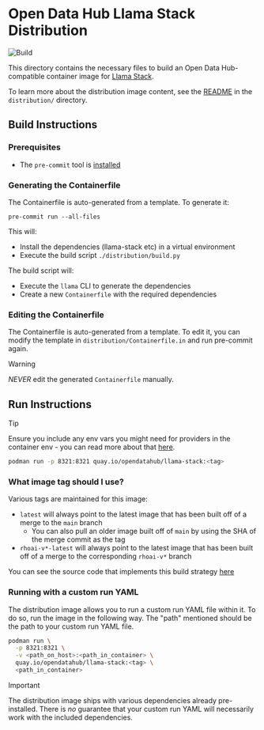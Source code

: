 # Open Data Hub Llama Stack Distribution

![Build](https://github.com/opendatahub-io/llama-stack-distribution/actions/workflows/redhat-distro-container.yml/badge.svg?branch=main)

This directory contains the necessary files to build an Open Data Hub-compatible container image for [Llama Stack](https://github.com/llamastack/llama-stack).

To learn more about the distribution image content, see the [README](distribution/README.md) in the `distribution/` directory.

## Build Instructions

### Prerequisites

- The `pre-commit` tool is [installed](https://pre-commit.com/#install)

### Generating the Containerfile

The Containerfile is auto-generated from a template. To generate it:

```
pre-commit run --all-files
```

This will:
- Install the dependencies (llama-stack etc) in a virtual environment
- Execute the build script `./distribution/build.py`

The build script will:
- Execute the `llama` CLI to generate the dependencies
- Create a new `Containerfile` with the required dependencies

### Editing the Containerfile

The Containerfile is auto-generated from a template. To edit it, you can modify the template in `distribution/Containerfile.in` and run pre-commit again.

> [!WARNING]
> *NEVER* edit the generated `Containerfile` manually.

## Run Instructions

> [!TIP]
> Ensure you include any env vars you might need for providers in the container env - you can read more about that [here](distribution/README.md).

```bash
podman run -p 8321:8321 quay.io/opendatahub/llama-stack:<tag>
```

### What image tag should I use?

Various tags are maintained for this image:

- `latest` will always point to the latest image that has been built off of a merge to the `main` branch
  - You can also pull an older image built off of `main` by using the SHA of the merge commit as the tag
- `rhoai-v*-latest` will always point to the latest image that has been built off of a merge to the corresponding `rhoai-v*` branch

You can see the source code that implements this build strategy [here](.github/workflows/redhat-distro-container.yml)

### Running with a custom run YAML

The distribution image allows you to run a custom run YAML file within it. To do so, run the image in the following way. The "path" mentioned should be the path to your custom run YAML file.

```bash
podman run \
  -p 8321:8321 \
  -v <path_on_host>:<path_in_container> \
  quay.io/opendatahub/llama-stack:<tag> \
  <path_in_container>
```

> [!IMPORTANT]
> The distribution image ships with various dependencies already pre-installed. There is *no* guarantee that your custom run YAML will necessarily work with the included dependencies.
